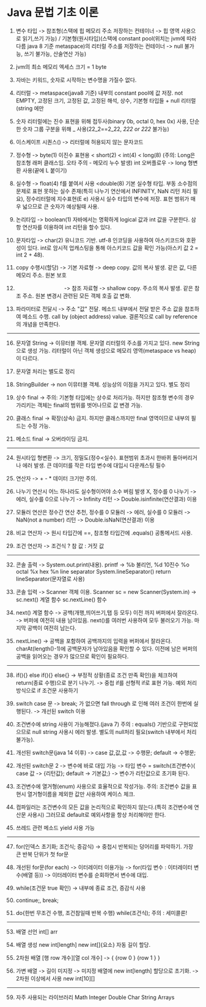 # Java 문법 기초 이론



1. 변수 타입 -> 참조형(스택에 힙 메모리 주소 저장하는 컨테이너 -> 힙 영역 사용으로 읽기,쓰기 가능) / 기본형(원시타입)(스택에 constant pool(위치는 jvm에 따라 다름 java 8 기준 metaspace)의 리터럴 주소를 저장하는 컨테이너 -> null 불가능, 쓰기 불가능, 산술연산 가능)

3. jvm의 최소 메모리 엑세스 크기 = 1 byte
4. 자바는 키워드, 숫자로 시작하는 변수명을 가질수 없다. 
5. 리터럴 -> metaspace(java8 기준) 내부의 constant pool에 값 저장. not EMPTY, 고정된 크기, 고정된 값, 고정된 해석, 상수, 기본형 타입들 + null 리터럴(string 에만
6. 숫자 리터럴에는 진수 표현을 위해 접두사(binary 0b, octal 0, hex 0x) 사용, 단순한 숫자 그룹 구분을 위해 _ 사용(22_2==2_22, _222 or 222_ 불가능)
7. 이스케이프 시퀀스(\) -> 리터럴에 허용되지 않는 문자코드
8. 정수형 -> byte(1) 이진수 표현용 < short(2) < int(4) < long(8) (주의: Long은 참조형 래퍼 클래스임. 오타 주의 - 메모리 누수 발생) int 오버플로우 -> long 형변환 사용(끝에 L 붙이기)
9. 실수형 -> float(4) f를 붙여서 사용 <double(8) 기본 실수형 타입. 부동 소수점의 문제로 표현 못하는 실수 존재(특히 나누기 연산에서 INFINITY, NaN 리턴 처리 필요), 정수리터럴에 지수표현(E e) 사용시 실수 타입의 변수에 저장. 표현 범위가 매우 넓으므로 큰 숫자가 예상될때 사용.
10. 논리타입 -> boolean(1) 자바에서는 명확하게 logical 값과 int 값을  구분한다. 삼항 연산자를 이용하여 int 리턴을 할수 있다.
11. 문자타입 -> char(2) 유니코드 기반. utf-8 인코딩을 사용하여 아스키코드와 호환성이 있다. int로 암시적 업캐스팅을 통해 아스키코드 값을 확인 가능(아스키 값 2 = int 2 + 48). 
12. copy 수행시(할당) -> 기본 자료형 -> deep copy. 값의 복사 발생. 같은 값, 다른 메모리 주소. 원본 보호
13.          -> 참조 자료형 -> shallow copy. 주소의 복사 발생. 같은 참조 주소. 원본 변경시 관련된 모든 객체 호출 값 변화.
14. 파라미터로 전달시 -> 주소 "값" 전달. 메소드 내부에서 전달 받은 주소 값을 참조하여 메소드 수행. call by (object address) value. 결론적으로 call by reference의 개념을 만족한다.
-------------------------------------------------------------------------------------               
16. 문자열 String -> 이뮤터블 객체. 문자열 리터럴의 주소를 가지고 있다. new String으로 생성 가능. 리터럴이 아닌 객체 생성으로 메모리 영역(metaspace vs heap)이 다르다.

18. 문자열 처리는 별도로 정리
19. StringBuilder -> non 이뮤터블 객체. 성능상의 이점을 가지고 있다. 별도 정리
20. 상수 final -> 주의: 기본형 타입에는 상수로 처리가능. 하지만 참조형 변수의 경우 가리키는 객체는 final의 범위를 벗어나므로 값 변경 가능.
21. 클래스 final -> 확장(상속) 금지. 하지만 클래스까지만 final 영역이므로 내부의 필드는 수정 가능.
22. 메소드 final -> 오버라이딩 금지.
-----------------------------------------------------------------------------------------
24. 원시타입 형변환 -> 크기, 정밀도(정수<실수). 표현범위 초과시 한바퀴 돌아버리거나 에러 발생. 큰 데이터를 작은 타입 변수에 대입시 다운캐스팅 필수

26. 연산자 -> + - * 데이터 크기만 주의. 
27. 나누기 연산시 어느 하나라도 실수형이어야 소수 버림 발생 X, 정수를 0 나누기 -> 에러, 실수를 0으로 나누기 -> Infinity 리턴 -> Double.isinfinite(연산결과) 이용
28. 모듈러 연산은 정수간 연산 추천, 정수를 0 모듈러 -> 에러, 실수를 0 모듈러 -> NaN(not a number) 리턴 -> Double.isNaN(연산결과) 이용
29. 비교 연산자 -> 원시 타입간에 ==, 참조형 타입간에 .equals() 공통메서드 사용.
30. 조건 연산자 -> 조건식 ? 참 값 : 거짓 값
------------------------------------------------------------------------------------------
32. 콘솔 출력 -> System.out.print(내용). printf -> %b 불리언, %d 10진수 %o octal %x hex %n line separator System.lineSeparator() return lineSeparator(문자열로 사용)

34. 콘솔 입력 -> Scanner 객체 이용. Scanner sc = new Scanner(System.in) -> sc.next() 계열 함수 sc.nextLine() 함수
35. next() 계열 함수 -> 공백(개행,띄어쓰기,탭 등 모두) 이전 까지 버퍼에서 잘라온다. -> 버퍼에 여전히 내용 남아있음. next()를 여러번 사용하여 모두 불러오기 가능. 마지막 공백이 여전히 남는다.
36. nextLine() -> 공백을 포함하여 공백까지의 입력을 버퍼에서 잘라온다. charAt(length()-1)에 공백문자가 남아있음을 확인할 수 있다. 이전에 남은 버퍼의 공백을 읽어오는 경우가 많으므로 확인이 필요하다.
---------------------------------------------------------------------------------------
38. if(){} else if(){} else{} -> 부정적 상황(종료 조건 만족 확인)을 체크하여 return(종료 수행)으로 분기 나누기. -> 중첩 if를 선형적 if로 표현 가능. 예외 처리 방식으로 if 조건문 사용하기

40. switch case 문 -> break; 가 없으면 fall through 로 인해 여러 조건이 한번에 실행된다. -> 개선된 switch 이용
41. 조건변수에 string 사용이 가능해졌다.(java 7) 주의 : equals() 기반으로 구현되었으므로 null string 사용시 에러 발생. 별도의 null처리 필요(switch 내부에서 처리 불가능).
42. 개선된 switch문(java 14 이후) -> case 값,값,값 -> 수행문; default -> 수행문;
43. 개선된 switch문 2 -> 변수에 바로 대입 가능 -> 타입 변수 = switch(조건변수){ case 값 -> {리턴값}; default -> 기본값;} -> 변수가 리턴값으로 초기화 된다.
44. 조건변수에 열거형(enum) 사용으로 효율적으로 작성가능. 주의: 조건변수 값을 표현시 열거형이름을 제외한 값만 사용하여 케이스 체크.
45. 컴파일러는 조건변수의 모든 값을 논리적으로 확인하지 않는다.(특히 조건변수에 연산문 사용시) 그러므로 default로 예외사항을 항상 처리해야만 한다.
46. 쓰레드 관련 메소드 yield 사용 가능
--------------------------------------------------------------------------------------------------
47. for(인덱스 초기화; 조건식; 증감식) -> 중첩시 반복되는 덩어리를 파악하기. 가장 큰 반복 단위가 첫 for문

49. 개선된 for문(for each) -> 이터레이터 이용가능  -> for(타입 변수 : 이터레이터 변수(배열 등)) -> 이터레이터 변수를 순회하면서 변수에 대입.
50. while(조건문 true 확인) -> 내부에 종료 조건, 증감식 사용
51. continue;, break;
52. do{한번 무조건 수행, 조건참일때 반복 수행} while(조건식); 주의 : 세미콜론!
-------------------------------------------------------------------------------------------------------
53. 배열 선언 int[] arr

55. 배열 생성 new int[length] new int[]{요소} 자동 길이 할당.
56. 2차원 배열 [행 row 개수][열 col 개수] -> { {row 0    } {row 1      }  }
57. 가변 배열 -> 길이 미지정 -> 미지정 배열에 new int[length] 할당으로 초기화. -> 2차원 이상에서 사용 new int[10][]
------------------------------------------------------------------------------------------------
59. 자주 사용되는 라이브러리 Math Integer Double Char String Arrays
